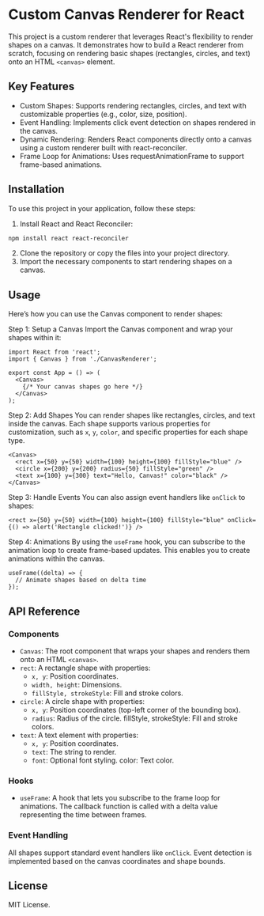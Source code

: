 # Custom Canvas Renderer for React

This project is a custom renderer that leverages React's flexibility to render shapes on a canvas. It demonstrates how to build a React renderer from scratch, focusing on rendering basic shapes (rectangles, circles, and text) onto an HTML `<canvas>` element.

## Key Features

- Custom Shapes: Supports rendering rectangles, circles, and text with customizable properties (e.g., color, size, position).
- Event Handling: Implements click event detection on shapes rendered in the canvas.
- Dynamic Rendering: Renders React components directly onto a canvas using a custom renderer built with react-reconciler.
- Frame Loop for Animations: Uses requestAnimationFrame to support frame-based animations.

## Installation

To use this project in your application, follow these steps:

1. Install React and React Reconciler:
```bash
npm install react react-reconciler
``` 
2. Clone the repository or copy the files into your project directory.
3. Import the necessary components to start rendering shapes on a canvas.

## Usage
Here’s how you can use the Canvas component to render shapes:

Step 1: Setup a Canvas
Import the Canvas component and wrap your shapes within it:

```tsx
import React from 'react';
import { Canvas } from './CanvasRenderer';

export const App = () => (
  <Canvas>
    {/* Your canvas shapes go here */}
  </Canvas>
);
```

Step 2: Add Shapes
You can render shapes like rectangles, circles, and text inside the canvas. Each shape supports various properties for customization, such as `x`, `y`, `color`, and specific properties for each shape type.

```tsx
<Canvas>
  <rect x={50} y={50} width={100} height={100} fillStyle="blue" />
  <circle x={200} y={200} radius={50} fillStyle="green" />
  <text x={100} y={300} text="Hello, Canvas!" color="black" />
</Canvas>
```

Step 3: Handle Events
You can also assign event handlers like `onClick` to shapes:

```tsx
<rect x={50} y={50} width={100} height={100} fillStyle="blue" onClick={() => alert('Rectangle clicked!')} />
```

Step 4: Animations
By using the `useFrame` hook, you can subscribe to the animation loop to create frame-based updates. This enables you to create animations within the canvas.

```tsx
useFrame((delta) => {
  // Animate shapes based on delta time
});
```

## API Reference

### Components

- `Canvas`: The root component that wraps your shapes and renders them onto an HTML `<canvas>`.
- `rect`: A rectangle shape with properties:
  - `x, y`: Position coordinates.
  - `width, height`: Dimensions.
  - `fillStyle, strokeStyle`: Fill and stroke colors.
- `circle`: A circle shape with properties:
  - `x, y`: Position coordinates (top-left corner of the bounding box).
  - `radius`: Radius of the circle.
fillStyle, strokeStyle: Fill and stroke colors.
- `text`: A text element with properties:
  - `x, y`: Position coordinates.
  - `text`: The string to render.
  - `font`: Optional font styling.
color: Text color.

### Hooks

- `useFrame`: A hook that lets you subscribe to the frame loop for animations. The callback function is called with a delta value representing the time between frames.

### Event Handling

All shapes support standard event handlers like `onClick`. Event detection is implemented based on the canvas coordinates and shape bounds.

## License

MIT License.
